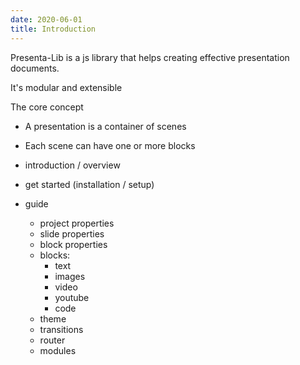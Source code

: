 ```yaml
---
date: 2020-06-01
title: Introduction
---
```


Presenta-Lib is a js library that helps creating effective presentation documents.

It's modular and extensible

The core concept

- A presentation is a container of scenes
- Each scene can have one or more blocks







- introduction / overview
- get started (installation / setup)
- guide
  - project properties
  - slide properties
  - block properties
  - blocks:
    - text
    - images
    - video
    - youtube
    - code
  - theme
  - transitions
  - router
  - modules